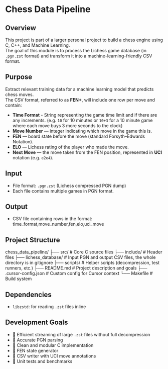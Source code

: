 # Chess Data Pipeline

## Overview
This project is part of a larger personal project to build a chess engine using C, C++, and Machine Learning.  
The goal of this module is to process the Lichess game database (in `.pgn.zst` format) and transform it into a machine-learning-friendly CSV format.

## Purpose
Extract relevant training data for a machine learning model that predicts chess moves.  
The CSV format, referred to as **FEN+**, will include one row per move and contain:

- **Time Format** - String representing the game time limit and if there are any increments. (e.g. `10` for 10 minutes or `10+3` for a 10 minute game where each move buys 3 more seconds to the clock)
- **Move Number** — integer indicating which move in the game this is.
- **FEN** — board state before the move (standard Forsyth–Edwards Notation).
- **ELO** — Lichess rating of the player who made the move.
- **Next Move** — the move taken from the FEN position, represented in **UCI** notation (e.g. `e2e4`).

## Input
- File format: `.pgn.zst` (Lichess compressed PGN dump)
- Each file contains multiple games in PGN format.

## Output
- CSV file containing rows in the format: time_format,move_number,fen,elo,uci_move

## Project Structure
chess_data_pipeline/
├── src/ # Core C source files
├── include/ # Header files
├── lichess_database/ # Input PGN and output CSV files, the whole directory is in gitignore
├── scripts/ # Helper scripts (decompression, test runners, etc.)
├── README.md # Project description and goals
├── .cursor-config.json # Custom config for Cursor context
└── Makefile # Build system

## Dependencies
- `libzstd`: for reading `.zst` files inline

## Development Goals
- 🚧 Efficient streaming of large `.zst` files without full decompression
- 🚧 Accurate PGN parsing
- 🚧 Clean and modular C implementation
- 🚧 FEN state generator
- 🚧 CSV writer with UCI move annotations
- 🚧 Unit tests and benchmarks


